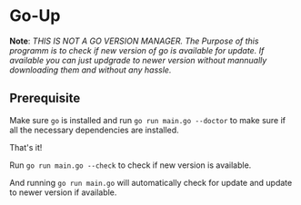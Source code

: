 # Go-Up

**Note**: _THIS IS NOT A GO VERSION MANAGER. The Purpose of this programm is to check if new version of go is available for update. If available you can just updgrade to newer version without mannually downloading them and without any hassle._

## Prerequisite
Make sure `go` is installed and run `go run main.go --doctor` to make sure if all the necessary dependencies are installed.

That's it!

Run `go run main.go --check` to check if new version is available.

And running `go run main.go` will automatically check for update and update to newer version if available.
